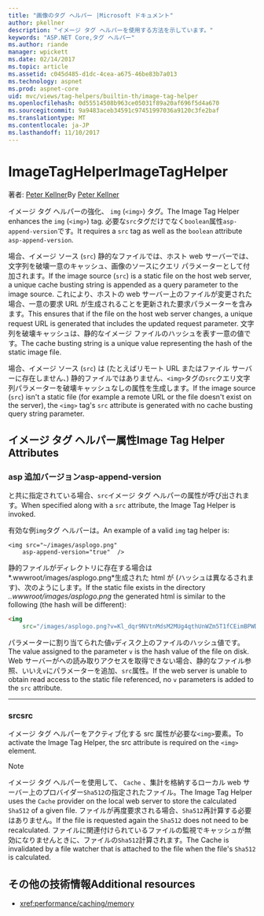 ```yaml
---
title: "画像のタグ ヘルパー |Microsoft ドキュメント"
author: pkellner
description: "イメージ タグ ヘルパーを使用する方法を示しています。"
keywords: "ASP.NET Core,タグ ヘルパー"
ms.author: riande
manager: wpickett
ms.date: 02/14/2017
ms.topic: article
ms.assetid: c045d485-d1dc-4cea-a675-46be83b7a013
ms.technology: aspnet
ms.prod: aspnet-core
uid: mvc/views/tag-helpers/builtin-th/image-tag-helper
ms.openlocfilehash: 0d55514508b963ce05031f89a20af696f5d4a670
ms.sourcegitcommit: 9a9483aceb34591c97451997036a9120c3fe2baf
ms.translationtype: MT
ms.contentlocale: ja-JP
ms.lasthandoff: 11/10/2017
---
```

# <a name="imagetaghelper"></a><span data-ttu-id="516d4-104">ImageTagHelper</span><span class="sxs-lookup"><span data-stu-id="516d4-104">ImageTagHelper</span></span>

<span data-ttu-id="516d4-105">著者: [Peter Kellner](http://peterkellner.net)</span><span class="sxs-lookup"><span data-stu-id="516d4-105">By [Peter Kellner](http://peterkellner.net)</span></span> 

<span data-ttu-id="516d4-106">イメージ タグ ヘルパーの強化、 `img` (`<img>`) タグ。</span><span class="sxs-lookup"><span data-stu-id="516d4-106">The Image Tag Helper enhances the `img` (`<img>`) tag.</span></span> <span data-ttu-id="516d4-107">必要な`src`タグだけでなく`boolean`属性`asp-append-version`です。</span><span class="sxs-lookup"><span data-stu-id="516d4-107">It requires a `src` tag as well as the `boolean` attribute `asp-append-version`.</span></span>

<span data-ttu-id="516d4-108">場合、イメージ ソース (`src`) 静的なファイルでは、ホスト web サーバーでは、文字列を破壊一意のキャッシュ、画像のソースにクエリ パラメーターとして付加されます。</span><span class="sxs-lookup"><span data-stu-id="516d4-108">If the image source (`src`) is a static file on the host web server, a unique cache busting string is appended as a query parameter to the image source.</span></span> <span data-ttu-id="516d4-109">これにより、ホストの web サーバー上のファイルが変更された場合、一意の要求 URL が生成されることを更新された要求パラメーターを含みます。</span><span class="sxs-lookup"><span data-stu-id="516d4-109">This ensures that if the file on the host web server changes, a unique request URL is generated that includes the updated request parameter.</span></span> <span data-ttu-id="516d4-110">文字列を破壊キャッシュは、静的なイメージ ファイルのハッシュを表す一意の値です。</span><span class="sxs-lookup"><span data-stu-id="516d4-110">The cache busting string is a unique value representing the hash of the static image file.</span></span>

<span data-ttu-id="516d4-111">場合、イメージ ソース (`src`) は (たとえばリモート URL またはファイル サーバーに存在しません、) 静的ファイルではありません、`<img>`タグの`src`クエリ文字列パラメーターを破壊キャッシュなしの属性を生成します。</span><span class="sxs-lookup"><span data-stu-id="516d4-111">If the image source (`src`) isn't a static file (for example a remote URL or the file doesn't exist on the server), the `<img>` tag's `src` attribute is generated with no cache busting query string parameter.</span></span>

## <a name="image-tag-helper-attributes"></a><span data-ttu-id="516d4-112">イメージ タグ ヘルパー属性</span><span class="sxs-lookup"><span data-stu-id="516d4-112">Image Tag Helper Attributes</span></span>


### <a name="asp-append-version"></a><span data-ttu-id="516d4-113">asp 追加バージョン</span><span class="sxs-lookup"><span data-stu-id="516d4-113">asp-append-version</span></span>

<span data-ttu-id="516d4-114">と共に指定されている場合、`src`イメージ タグ ヘルパーの属性が呼び出されます。</span><span class="sxs-lookup"><span data-stu-id="516d4-114">When specified along with a `src` attribute, the Image Tag Helper is invoked.</span></span>

<span data-ttu-id="516d4-115">有効な例`img`タグ ヘルパーは。</span><span class="sxs-lookup"><span data-stu-id="516d4-115">An example of a valid `img` tag helper is:</span></span>

```cshtml
<img src="~/images/asplogo.png" 
    asp-append-version="true"  />
```

<span data-ttu-id="516d4-116">静的ファイルがディレクトリに存在する場合は*.wwwroot/images/asplogo.png*生成された html が (ハッシュは異なるされます)、次のようにします。</span><span class="sxs-lookup"><span data-stu-id="516d4-116">If the static file exists in the directory *..wwwroot/images/asplogo.png* the generated html is similar to the following (the hash will be different):</span></span>

```html
<img 
    src="/images/asplogo.png?v=Kl_dqr9NVtnMdsM2MUg4qthUnWZm5T1fCEimBPWDNgM"/>
```

<span data-ttu-id="516d4-117">パラメーターに割り当てられた値`v`ディスク上のファイルのハッシュ値です。</span><span class="sxs-lookup"><span data-stu-id="516d4-117">The value assigned to the parameter `v` is the hash value of the file on disk.</span></span> <span data-ttu-id="516d4-118">Web サーバーがへの読み取りアクセスを取得できない場合、静的なファイル参照、いいえ`v`にパラメーターを追加、`src`属性。</span><span class="sxs-lookup"><span data-stu-id="516d4-118">If the web server is unable to obtain read access to the static file referenced,  no `v` parameters is added to the `src` attribute.</span></span>

- - -

### <a name="src"></a><span data-ttu-id="516d4-119">src</span><span class="sxs-lookup"><span data-stu-id="516d4-119">src</span></span>

<span data-ttu-id="516d4-120">イメージ タグ ヘルパーをアクティブ化する src 属性が必要な`<img>`要素。</span><span class="sxs-lookup"><span data-stu-id="516d4-120">To activate the Image Tag Helper, the src attribute is required on the `<img>` element.</span></span> 

> [!NOTE]
> <span data-ttu-id="516d4-121">イメージ タグ ヘルパーを使用して、 `Cache` 、集計を格納するローカル web サーバー上のプロバイダー`Sha512`の指定されたファイル。</span><span class="sxs-lookup"><span data-stu-id="516d4-121">The Image Tag Helper uses the `Cache` provider on the local web server to store the calculated `Sha512` of a given file.</span></span> <span data-ttu-id="516d4-122">ファイルが再度要求される場合、`Sha512`再計算する必要はありません。</span><span class="sxs-lookup"><span data-stu-id="516d4-122">If the file is requested again the `Sha512` does not need to be recalculated.</span></span> <span data-ttu-id="516d4-123">ファイルに関連付けられているファイルの監視でキャッシュが無効になりませんときに、ファイルの`Sha512`計算されます。</span><span class="sxs-lookup"><span data-stu-id="516d4-123">The Cache is invalidated by a file watcher that is attached to the file when the file's `Sha512` is calculated.</span></span>

## <a name="additional-resources"></a><span data-ttu-id="516d4-124">その他の技術情報</span><span class="sxs-lookup"><span data-stu-id="516d4-124">Additional resources</span></span>

* <xref:performance/caching/memory>
